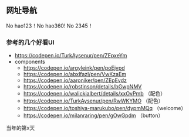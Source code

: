 ## 网址导航
No hao123！No hao360! No 2345！
### 参考的几个好看UI
- https://codepen.io/TurkAysenur/pen/ZEpxeYm
- components
  - https://codepen.io/argyleink/pen/poEjvpd
  - https://codepen.io/abxlfazl/pen/VwKzaEm
  - https://codepen.io/aaroniker/pen/ZEpEvdz
  - https://codepen.io/robstinson/details/bGwpNMV
  - https://codepen.io/walickialbert/details/xxOvPmb （配色）
  - https://codepen.io/TurkAysenur/pen/RwWKYMO （配色）
  - https://codepen.io/toshiya-marukubo/pen/dypmMQq （welcome）
  - https://codepen.io/milanraring/pen/gOwGpdm （button）

当年的第x天